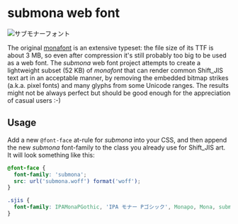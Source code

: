# submona web font

![サブモナーフォント](submona.png)

The original [monafont](http://monafont.sourceforge.net/) is an extensive typeset: the file size of its TTF is about 3 MB, so even after compression it's still probably too big to be used as a web font. The *submona* web font project attempts to create a lightweight subset (52 KB) of *monafont* that can render common Shift_JIS text art in an acceptable manner, by removing the embedded bitmap strikes (a.k.a. pixel fonts) and many glyphs from some Unicode ranges. The results might not be always perfect but should be good enough for the appreciation of casual users :-)

## Usage

Add a new `@font-face` at-rule for *submona* into your CSS, and then append the new *submona* font-family to the class you already use for Shift_JIS art. It will look something like this:

```css
@font-face {
  font-family: 'submona';
  src: url('submona.woff') format('woff');
}

.sjis {
  font-family: IPAMonaPGothic, 'IPA モナー Pゴシック', Monapo, Mona, submona;
}
```
